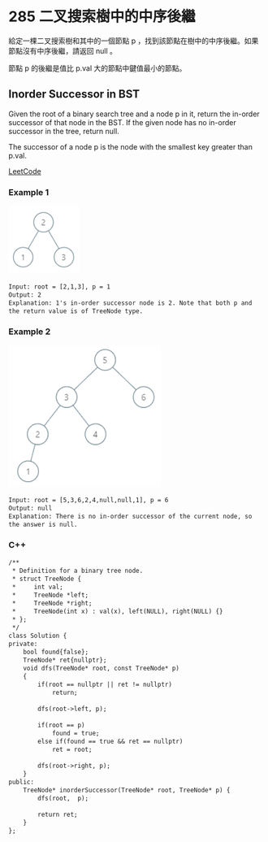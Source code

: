 # 285 二叉搜索樹中的中序後繼

給定一棵二叉搜索樹和其中的一個節點 p ，找到該節點在樹中的中序後繼。如果節點沒有中序後繼，請返回 null 。

節點 p 的後繼是值比 p.val 大的節點中鍵值最小的節點。

## Inorder Successor in BST

Given the root of a binary search tree and a node p in it, return the in-order successor of that node in the BST. If the given node has no in-order successor in the tree, return null.

The successor of a node p is the node with the smallest key greater than p.val.

[LeetCode](https://leetcode-cn.com/inorder-successor-in-bst/)

### Example 1
<img src="img/285_1.png" width = "140"/>

```
Input: root = [2,1,3], p = 1
Output: 2
Explanation: 1's in-order successor node is 2. Note that both p and the return value is of TreeNode type.
```

### Example 2
<img src="img/285_2.png" width = "300"/>

```
Input: root = [5,3,6,2,4,null,null,1], p = 6
Output: null
Explanation: There is no in-order successor of the current node, so the answer is null.
```

### C++ 

```
/**
 * Definition for a binary tree node.
 * struct TreeNode {
 *     int val;
 *     TreeNode *left;
 *     TreeNode *right;
 *     TreeNode(int x) : val(x), left(NULL), right(NULL) {}
 * };
 */
class Solution {
private:
    bool found{false};
    TreeNode* ret{nullptr};
    void dfs(TreeNode* root, const TreeNode* p)
    {
        if(root == nullptr || ret != nullptr)
            return;
        
        dfs(root->left, p);

        if(root == p)
            found = true;        
        else if(found == true && ret == nullptr)
            ret = root;

        dfs(root->right, p);
    }
public:
    TreeNode* inorderSuccessor(TreeNode* root, TreeNode* p) {        
        dfs(root,  p);
        
        return ret;
    }
};
```
